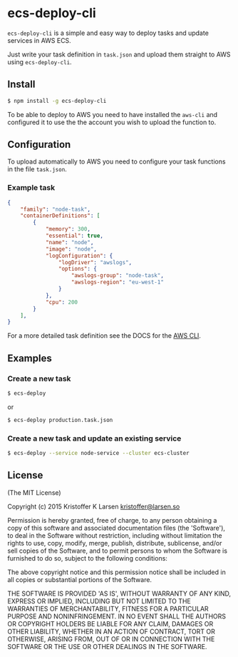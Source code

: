 # ecs-deploy-cli

`ecs-deploy-cli` is a simple and easy way to deploy tasks and update services in AWS ECS.

Just write your task definition in `task.json` and upload them straight to AWS using `ecs-deploy-cli`.

## Install

```sh
$ npm install -g ecs-deploy-cli
```

To be able to deploy to AWS you need to have installed the `aws-cli` and configured it to use the the account you wish to upload the function to.

## Configuration

To upload automatically to AWS you need to configure your task functions in the file `task.json`.

### Example task

```json
{
    "family": "node-task",
    "containerDefinitions": [
        {
            "memory": 300,
            "essential": true,
            "name": "node",
            "image": "node",
            "logConfiguration": {
                "logDriver": "awslogs",
                "options": {
                    "awslogs-group": "node-task",
                    "awslogs-region": "eu-west-1"
                }
            },
            "cpu": 200
        }
    ],
}
```

For a more detailed task definition see the DOCS for the [AWS CLI](http://docs.aws.amazon.com/cli/latest/reference/ecs/register-task-definition.html).

## Examples


### Create a new task

```sh
$ ecs-deploy
```

or

```sh
$ ecs-deploy production.task.json
```


### Create a new task and update an existing service

```sh
$ ecs-deploy --service node-service --cluster ecs-cluster
```


## License

(The MIT License)

Copyright (c) 2015 Kristoffer K Larsen <kristoffer@larsen.so>

Permission is hereby granted, free of charge, to any person obtaining a copy of this software and associated documentation files (the 'Software'), to deal in the Software without restriction, including without limitation the rights to use, copy, modify, merge, publish, distribute, sublicense, and/or sell copies of the Software, and to permit persons to whom the Software is furnished to do so, subject to the following conditions:

The above copyright notice and this permission notice shall be included in all copies or substantial portions of the Software.

THE SOFTWARE IS PROVIDED 'AS IS', WITHOUT WARRANTY OF ANY KIND, EXPRESS OR IMPLIED, INCLUDING BUT NOT LIMITED TO THE WARRANTIES OF MERCHANTABILITY, FITNESS FOR A PARTICULAR PURPOSE AND NONINFRINGEMENT. IN NO EVENT SHALL THE AUTHORS OR COPYRIGHT HOLDERS BE LIABLE FOR ANY CLAIM, DAMAGES OR OTHER LIABILITY, WHETHER IN AN ACTION OF CONTRACT, TORT OR OTHERWISE, ARISING FROM, OUT OF OR IN CONNECTION WITH THE SOFTWARE OR THE USE OR OTHER DEALINGS IN THE SOFTWARE.
